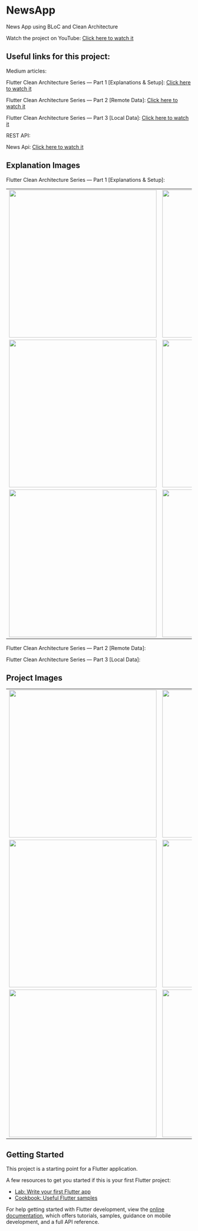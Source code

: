 <h1>NewsApp</h1>

<p>News App using BLoC and Clean Architecture</p>

<p>Watch the project on YouTube: <a href="https://www.youtube.com/watch?v=7V_P6dovixg&list=PLjyxas0TsCpnjpzCv3rnsX3LjS9G2K05f&index=1&t=653s">Click here to watch it</a></p>

<h2>Useful links for this project:</h2>

<p>Medium articles:</p>
<p>Flutter Clean Architecture Series — Part 1 [Explanations & Setup]: <a href="https://devmuaz.medium.com/flutter-clean-architecture-series-part-1-d2d4c2e75c47">Click here to watch it</a></p>
<p>Flutter Clean Architecture Series — Part 2 [Remote Data]: <a href="https://devmuaz.medium.com/flutter-clean-architecture-series-part-2-bcdf9d38fe41">Click here to watch it</a></p>
<p>Flutter Clean Architecture Series — Part 3 [Local Data]: <a href="https://devmuaz.medium.com/flutter-clean-architecture-series-part-3-cdfbcb8d449b">Click here to watch it</a></p>

<p>REST API:</p>
<p>News Api: <a href="https://newsapi.org/">Click here to watch it</a></p>

<h2>Explanation Images</h2>
<p>Flutter Clean Architecture Series — Part 1 [Explanations & Setup]:</p>

| | | | |
|:-------------------------:|:-------------------------:|:-------------------------:|:-------------------------:|
|<img height="400 px" src=""> | <img height="400 px" src=""> | <img height="400 px" src=""> | <img height="400 px" src=""> | 
|<img height="400 px" src=""> | <img height="400 px" src=""> | <img height="400 px" src=""> | <img height="400 px" src=""> |
|<img height="400 px" src=""> | <img height="400 px" src=""> | <img height="400 px" src=""> | <img height="400 px" src=""> |

<p>Flutter Clean Architecture Series — Part 2 [Remote Data]:</p>
<p>Flutter Clean Architecture Series — Part 3 [Local Data]:</p>

<h2>Project Images</h2>

| | |
|:-------------------------:|:-------------------------:|
|<img height="400 px" src=""> | <img height="400 px" src=""> |
|<img height="400 px" src=""> | <img height="400 px" src=""> |
|<img height="400 px" src=""> | <img height="400 px" src=""> |

<!--
| | | | |
|:-------------------------:|:-------------------------:|:-------------------------:|:-------------------------:|
|<img height="400 px" src=""> | <img height="400 px" src=""> | <img height="400 px" src=""> | <img height="400 px" src=""> | 
|<img height="400 px" src=""> | <img height="400 px" src=""> | <img height="400 px" src=""> | <img height="400 px" src=""> |
|<img height="400 px" src=""> | <img height="400 px" src=""> | <img height="400 px" src=""> | <img height="400 px" src=""> |
-->

<!--
| | |
|:-------------------------:|:-------------------------:|
|<img height="400 px" src=""> | <img height="400 px" src=""> |
|<img height="400 px" src=""> | <img height="400 px" src=""> |
|<img height="400 px" src=""> | <img height="400 px" src=""> |
-->

<h2>Getting Started</h2>

<p>This project is a starting point for a Flutter application.</p>

<p>A few resources to get you started if this is your first Flutter project:</p>

<ul>
  <li><a href="https://docs.flutter.dev/get-started/codelab">Lab: Write your first Flutter app</a></li>
  <li><a href="https://docs.flutter.dev/cookbook">Cookbook: Useful Flutter samples</a></li>
</ul>

<p>For help getting started with Flutter development, view the <a href="https://docs.flutter.dev/">online documentation</a>, which offers tutorials, samples, guidance on mobile development, and a full API reference.</p>